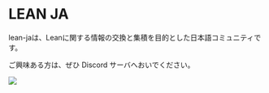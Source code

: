# LEAN JA

lean-jaは、Leanに関する情報の交換と集積を目的とした日本語コミュニティです。

ご興味ある方は、ぜひ Discord サーバへおいでください。

[![](https://dcbadge.limes.pink/api/server/p32ZfnVawh?style=flat)](https://discord.gg/p32ZfnVawh)
